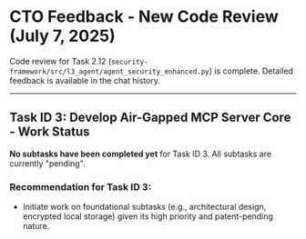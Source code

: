 # CTO Feedback - New Code Review (July 7, 2025)

Code review for Task 2.12 (`security-framework/src/l3_agent/agent_security_enhanced.py`) is complete. Detailed feedback is available in the chat history.

---

## Task ID 3: Develop Air-Gapped MCP Server Core - Work Status

**No subtasks have been completed yet** for Task ID 3. All subtasks are currently "pending".

### Recommendation for Task ID 3:

*   Initiate work on foundational subtasks (e.g., architectural design, encrypted local storage) given its high priority and patent-pending nature.
